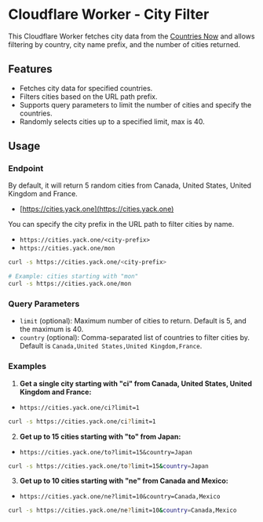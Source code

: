 # Cloudflare Worker - City Filter

This Cloudflare Worker fetches city data from the [Countries Now](https://countriesnow.space) and allows filtering by country, city name prefix, and the number of cities returned.

## Features

- Fetches city data for specified countries.
- Filters cities based on the URL path prefix.
- Supports query parameters to limit the number of cities and specify the countries.
- Randomly selects cities up to a specified limit, max is 40.

## Usage

### Endpoint

By default, it will return 5 random cities from Canada, United States, United Kingdom and France.

- [https://cities.yack.one](https://cities.yack.one)

You can specify the city prefix in the URL path to filter cities by name.

- `https://cities.yack.one/<city-prefix>`
- `https://cities.yack.one/mon`

```bash
curl -s https://cities.yack.one/<city-prefix>

# Example: cities starting with "mon"
curl -s https://cities.yack.one/mon
```

### Query Parameters

- `limit` (optional): Maximum number of cities to return. Default is 5, and the maximum is 40.
- `country` (optional): Comma-separated list of countries to filter cities by. Default is `Canada,United States,United Kingdom,France`.

### Examples

1. **Get a single city starting with "ci" from Canada, United States, United Kingdom and France:**

- `https://cities.yack.one/ci?limit=1`

```bash
curl -s https://cities.yack.one/ci?limit=1
```

2. **Get up to 15 cities starting with "to" from Japan:**

- `https://cities.yack.one/to?limit=15&country=Japan`

```bash
curl -s https://cities.yack.one/to?limit=15&country=Japan
```

3. **Get up to 10 cities starting with "ne" from Canada and Mexico:**

- `https://cities.yack.one/ne?limit=10&country=Canada,Mexico`

```bash
curl -s https://cities.yack.one/ne?limit=10&country=Canada,Mexico
```
